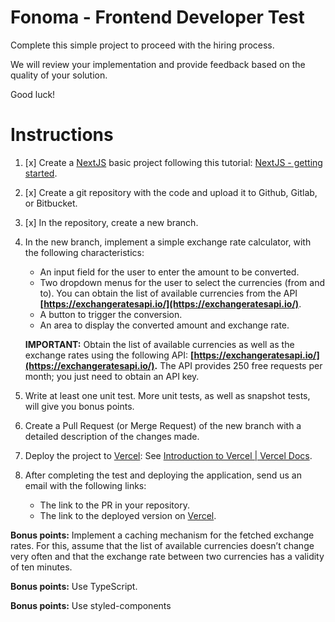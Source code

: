 # Fonoma - Frontend Developer Test

Complete this simple project to proceed with the hiring process.

We will review your implementation and provide feedback based on the quality of your solution.

Good luck!

# **Instructions**

1. [x] Create a [NextJS](https://nextjs.org/) basic project following this tutorial: [NextJS - getting started](https://nextjs.org/docs/getting-started).
2. [x] Create a git repository with the code and upload it to Github, Gitlab, or Bitbucket.
3. [x] In the repository, create a new branch.
4. In the new branch, implement a simple exchange rate calculator, with the following characteristics:
    - An input field for the user to enter the amount to be converted.
    - Two dropdown menus for the user to select the currencies (from and to). You can obtain the list of available currencies from the API **[https://exchangeratesapi.io/](https://exchangeratesapi.io/)**.
    - A button to trigger the conversion.
    - An area to display the converted amount and exchange rate.

    **IMPORTANT:** Obtain the list of available currencies as well as the exchange rates using the following API: **[https://exchangeratesapi.io/](https://exchangeratesapi.io/).** The API provides 250 free requests per month; you just need to obtain an API key.

5. Write at least one unit test. More unit tests, as well as snapshot tests, will give you bonus points.
6. Create a Pull Request (or Merge Request) of the new branch with a detailed description of the changes made.
7. Deploy the project to [Vercel](https://vercel.com/): See [Introduction to Vercel | Vercel Docs](https://vercel.com/docs).
8. After completing the test and deploying the application, send us an email with the following links:
    - The link to the PR in your repository.
    - The link to the deployed version on [Vercel](https://vercel.com/).

**Bonus points:** Implement a caching mechanism for the fetched exchange rates. For this, assume that the list of available currencies doesn’t change very often and that the exchange rate between two currencies has a validity of ten minutes.

**Bonus points:** Use TypeScript.

**Bonus points:** Use styled-components
